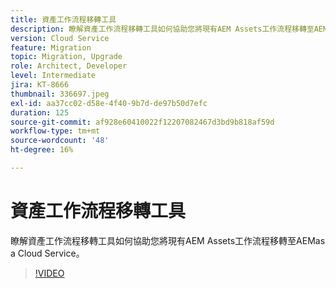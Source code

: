 ```yaml
---
title: 資產工作流程移轉工具
description: 瞭解資產工作流程移轉工具如何協助您將現有AEM Assets工作流程移轉至AEMas a Cloud Service。
version: Cloud Service
feature: Migration
topic: Migration, Upgrade
role: Architect, Developer
level: Intermediate
jira: KT-8666
thumbnail: 336697.jpeg
exl-id: aa37cc02-d58e-4f40-9b7d-de97b50d7efc
duration: 125
source-git-commit: af928e60410022f12207082467d3bd9b818af59d
workflow-type: tm+mt
source-wordcount: '48'
ht-degree: 16%

---
```


# 資產工作流程移轉工具

瞭解資產工作流程移轉工具如何協助您將現有AEM Assets工作流程移轉至AEMas a Cloud Service。

>[!VIDEO](https://video.tv.adobe.com/v/336697?quality=12&learn=on)
